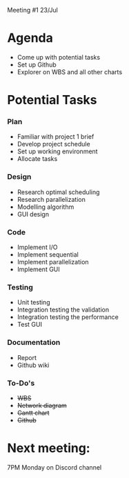 Meeting #1 23/Jul

# Agenda

- Come up with potential tasks
- Set up Github
- Explorer on WBS and all other charts

# Potential Tasks

### Plan

- Familiar with project 1 brief
- Develop project schedule
- Set up working environment
- Allocate tasks

### Design

- Research optimal scheduling
- Research parallelization
- Modelling algorithm
- GUI design

### Code

- Implement I/O
- Implement sequential
- Implement parallelization
- Implement GUI

### Testing

- Unit testing
- Integration testing the validation
- Integration testing the performance
- Test GUI

### Documentation

- Report
- Github wiki

### To-Do's

- ~~WBS~~
- ~~Network diagram~~
- ~~Gantt chart~~
- ~~Github~~

# Next meeting:

7PM Monday on Discord channel
